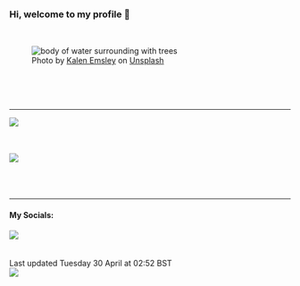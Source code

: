 <h3>Hi, welcome to my profile 👋</h3>

<br />
<figure>
  <img
    src="https://images.unsplash.com/photo-1465189684280-6a8fa9b19a7a?crop=entropy&cs=tinysrgb&fit=max&fm=jpg&ixid=M3wyNzQ3MDB8MHwxfHJhbmRvbXx8fHx8fHx8fDE3MTQ0Mzg2MDB8&ixlib=rb-4.0.3&q=80&w=1080&auto=format"
    alt="body of water surrounding with trees" 
  />
  <figcaption>Photo by <a
    href="https://unsplash.com/@kalenemsley?utm_source=Profile%20readme&utm_medium=referral">Kalen Emsley</a> on <a
    href="https://unsplash.com/?utm_source=Profile%20readme&utm_medium=referral">Unsplash</a></figcaption>
</figure>




  <br /><br /><br />

<hr />
<img
  src="https://github-readme-stats.vercel.app/api?username=shanelucy&show_icons=true&theme=calm"
/>
<br /><br /><br />

<img 
  src="https://github-readme-stats.vercel.app/api/top-langs/?username=shanelucy&theme=calm"
/>
<br /><br /><br /><br />
<hr />
<h4>My Socials:</h4>
<a href="https://uk.linkedin.com/in/shane-lucy-4735b616a">
  <img
    src="https://img.shields.io/badge/linkedin%20-%230077B5.svg?&style=for-the-badge&logo=linkedin&logoColor=white"
  />
</a>
<br /><br /><br />
Last updated Tuesday 30 April at 02:52 BST
<br />
<img
  src="https://github.com/ShaneLucy/ShaneLucy/workflows/README%20build/badge.svg"
/>
